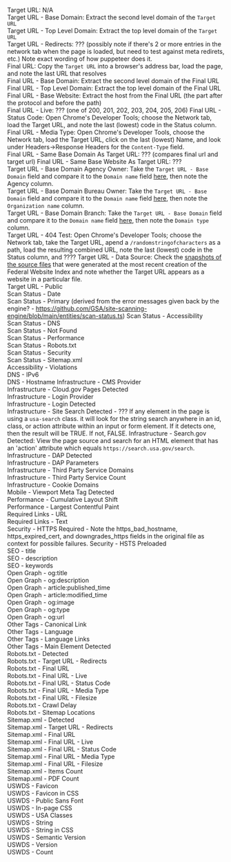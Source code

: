 

Target URL: N/A  
Target URL - Base Domain: Extract the second level domain of the `Target URL`  
Target URL - Top Level Domain: Extract the top level domain of the `Target URL`   
Target URL - Redirects: ???   (possibly note if there's 2 or more entries in the network tab when the page is loaded, but need to test against meta redirets, etc.)  Note exact wording of how puppeteer does it.  
Final URL: Copy the `Target URL` into a browser's address bar, load the page, and note the last URL that resolves  
Final URL - Base Domain: Extract the second level domain of the Final URL   
Final URL - Top Level Domain: Extract the top level domain of the Final URL  
Final URL - Base Website: Extract the host from the Final URL (the part after the protocol and before the path)   
Final URL - Live: ???     (one of 200, 201, 202, 203, 204, 205, 206)
Final URL - Status Code: Open Chrome's Developer Tools; choose the Network tab, load the Target URL, and note the last (lowest) code in the Status column.    
Final URL - Media Type: Open Chrome's Developer Tools, choose the Network tab, load the Target URL, click on the last (lowest) Name, and look under Headers->Response Headers for the `Content-Type` field.  
Final URL - Same Base Domain As Target URL:  ???  (compares final url and target url)
Final URL - Same Base Website As Target URL:  ???    
Target URL - Base Domain Agency Owner: Take the `Target URL - Base Domain` field and compare it to the `Domain name` field [here](https://github.com/cisagov/dotgov-data/blob/main/current-federal.csv), then note the Agency column.  
Target URL - Base Domain Bureau Owner:  Take the `Target URL - Base Domain` field and compare it to the `Domain name` field [here](https://github.com/cisagov/dotgov-data/blob/main/current-federal.csv), then note the `Organization name` column.  
Target URL - Base Domain Branch:  Take the `Target URL - Base Domain` field and compare it to the `Domain name` field [here](https://github.com/cisagov/dotgov-data/blob/main/current-federal.csv), then note the `Domain type` column.  
Target URL - 404 Test: Open Chrome's Developer Tools; choose the Network tab, take the Target URL, apend a `/randomstringofcharacters` as a path, load the resulting combined URL, note the last (lowest) code in the Status column, and ???? 
Target URL - Data Source:  Check the [snapshots of the source files](https://github.com/GSA/federal-website-index/tree/main/data/snapshots#readme) that were generated at the most recent creation of the Federal Website Index and note whether the Target URL appears as a website in a particular file.  
Target URL - Public  
Scan Status - Date  
Scan Status - Primary  (derived from the error messages given back by the engine? - https://github.com/GSA/site-scanning-engine/blob/main/entities/scan-status.ts)
Scan Status - Accessibility  
Scan Status - DNS  
Scan Status - Not Found  
Scan Status - Performance  
Scan Status - Robots.txt  
Scan Status - Security  
Scan Status - Sitemap.xml  
Accessibility - Violations  
DNS - IPv6  
DNS - Hostname
Infrastructure - CMS Provider  
Infrastructure - Cloud.gov Pages Detected  
Infrastructure - Login Provider  
Infrastructure - Login Detected  
Infrastructure - Site Search Detected  - ??? If any element in the page is using a `usa-search` class.  it will look for the string search anywhere in an id, class, or action attribute within an input or form element. If it detects one, then the result will be TRUE. If not, FALSE.
Infrastructure - Search.gov Detected: View the page source and search for an HTML element that has an 'action' attribute which equals `https://search.usa.gov/search`.  
Infrastructure - DAP Detected  
Infrastructure - DAP Parameters  
Infrastructure - Third Party Service Domains  
Infrastructure - Third Party Service Count  
Infrastructure - Cookie Domains  
Mobile - Viewport Meta Tag Detected  
Performance - Cumulative Layout Shift  
Performance - Largest Contentful Paint  
Required Links - URL  
Required Links - Text  
Security - HTTPS Required  - Note the https_bad_hostname, https_expired_cert, and downgrades_https fields in the original file as  context for possible failures. 
Security - HSTS Preloaded  
SEO - title  
SEO - description  
SEO - keywords  
Open Graph - og:title  
Open Graph - og:description  
Open Graph - article:published_time  
Open Graph - article:modified_time  
Open Graph - og:image  
Open Graph - og:type  
Open Graph - og:url  
Other Tags - Canonical Link  
Other Tags - Language  
Other Tags - Language Links  
Other Tags - Main Element Detected  
Robots.txt - Detected  
Robots.txt - Target URL - Redirects  
Robots.txt - Final URL  
Robots.txt - Final URL - Live  
Robots.txt - Final URL - Status Code  
Robots.txt - Final URL - Media Type  
Robots.txt - Final URL - Filesize  
Robots.txt - Crawl Delay  
Robots.txt - Sitemap Locations  
Sitemap.xml - Detected  
Sitemap.xml - Target URL - Redirects  
Sitemap.xml - Final URL  
Sitemap.xml - Final URL - Live  
Sitemap.xml - Final URL - Status Code  
Sitemap.xml - Final URL - Media Type  
Sitemap.xml - Final URL - Filesize  
Sitemap.xml - Items Count  
Sitemap.xml - PDF Count  
USWDS - Favicon  
USWDS - Favicon in CSS  
USWDS - Public Sans Font  
USWDS - In-page CSS  
USWDS - USA Classes  
USWDS - String  
USWDS - String in CSS  
USWDS - Semantic Version  
USWDS - Version  
USWDS - Count  
